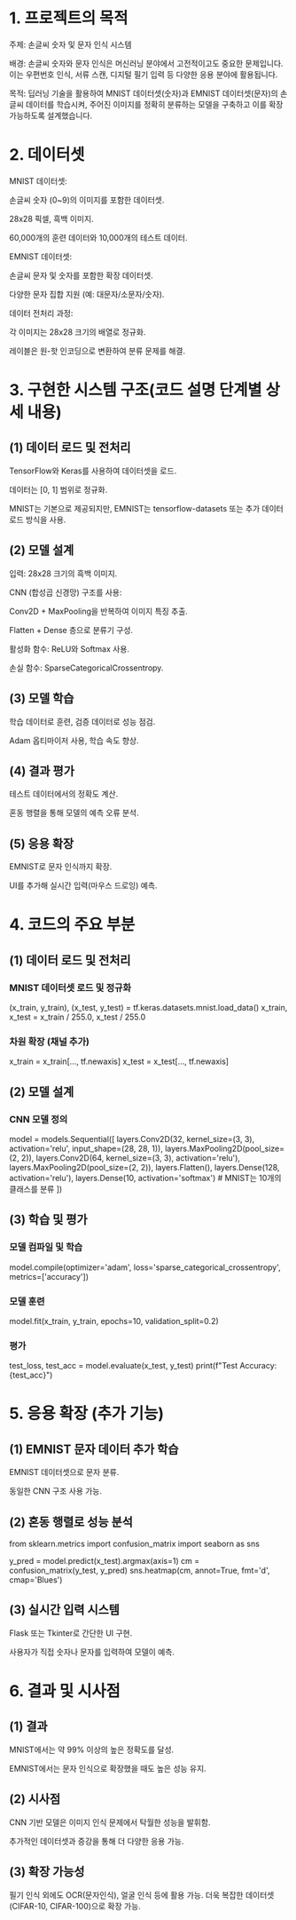 # 1. 프로젝트의 목적

주제: 손글씨 숫자 및 문자 인식 시스템

배경: 손글씨 숫자와 문자 인식은 머신러닝 분야에서 고전적이고도 중요한 문제입니다. 이는 우편번호 인식, 서류 스캔, 디지털 필기 입력 등 다양한 응용 분야에 활용됩니다.

목적: 딥러닝 기술을 활용하여 MNIST 데이터셋(숫자)과 EMNIST 데이터셋(문자)의 손글씨 데이터를 학습시켜, 주어진 이미지를 정확히 분류하는 모델을 구축하고 이를 확장 가능하도록 설계했습니다.

# 2. 데이터셋
 
MNIST 데이터셋: 

  손글씨 숫자 (0~9)의 이미지를 포함한 데이터셋. 

  28x28 픽셀, 흑백 이미지. 

  60,000개의 훈련 데이터와 10,000개의 테스트 데이터.

EMNIST 데이터셋: 

  손글씨 문자 및 숫자를 포함한 확장 데이터셋.
  
  다양한 문자 집합 지원 (예: 대문자/소문자/숫자).

데이터 전처리 과정: 

  각 이미지는 28x28 크기의 배열로 정규화.
  
  레이블은 원-핫 인코딩으로 변환하여 분류 문제를 해결.

# 3. 구현한 시스템 구조(코드 설명 단계별 상세 내용)

## (1) 데이터 로드 및 전처리

  TensorFlow와 Keras를 사용하여 데이터셋을 로드.
  
  데이터는 [0, 1] 범위로 정규화.
  
  MNIST는 기본으로 제공되지만, EMNIST는 tensorflow-datasets 또는 추가 데이터 로드 방식을 사용.

## (2) 모델 설계

  입력: 28x28 크기의 흑백 이미지.
  
  CNN (합성곱 신경망) 구조를 사용:
  
   Conv2D + MaxPooling을 반복하여 이미지 특징 추출.
   
   Flatten + Dense 층으로 분류기 구성.
  
  활성화 함수: ReLU와 Softmax 사용.
  
  손실 함수: SparseCategoricalCrossentropy.

## (3) 모델 학습

  학습 데이터로 훈련, 검증 데이터로 성능 점검.
  
  Adam 옵티마이저 사용, 학습 속도 향상.

## (4) 결과 평가

  테스트 데이터에서의 정확도 계산.
  
  혼동 행렬을 통해 모델의 예측 오류 분석.

## (5) 응용 확장

  EMNIST로 문자 인식까지 확장.
  
  UI를 추가해 실시간 입력(마우스 드로잉) 예측.

# 4. 코드의 주요 부분

## (1) 데이터 로드 및 전처리

### MNIST 데이터셋 로드 및 정규화
(x_train, y_train), (x_test, y_test) = tf.keras.datasets.mnist.load_data()
x_train, x_test = x_train / 255.0, x_test / 255.0

### 차원 확장 (채널 추가)
x_train = x_train[..., tf.newaxis]
x_test = x_test[..., tf.newaxis]

## (2) 모델 설계

### CNN 모델 정의
model = models.Sequential([
    layers.Conv2D(32, kernel_size=(3, 3), activation='relu', input_shape=(28, 28, 1)),
    layers.MaxPooling2D(pool_size=(2, 2)),
    layers.Conv2D(64, kernel_size=(3, 3), activation='relu'),
    layers.MaxPooling2D(pool_size=(2, 2)),
    layers.Flatten(),
    layers.Dense(128, activation='relu'),
    layers.Dense(10, activation='softmax')  # MNIST는 10개의 클래스를 분류
])

## (3) 학습 및 평가

### 모델 컴파일 및 학습
model.compile(optimizer='adam',
              loss='sparse_categorical_crossentropy',
              metrics=['accuracy'])

### 모델 훈련
model.fit(x_train, y_train, epochs=10, validation_split=0.2)

### 평가
test_loss, test_acc = model.evaluate(x_test, y_test)
print(f"Test Accuracy: {test_acc}")

# 5. 응용 확장 (추가 기능)

## (1) EMNIST 문자 데이터 추가 학습

  EMNIST 데이터셋으로 문자 분류.
  
  동일한 CNN 구조 사용 가능.

## (2) 혼동 행렬로 성능 분석

from sklearn.metrics import confusion_matrix
import seaborn as sns

y_pred = model.predict(x_test).argmax(axis=1)
cm = confusion_matrix(y_test, y_pred)
sns.heatmap(cm, annot=True, fmt='d', cmap='Blues')

## (3) 실시간 입력 시스템

  Flask 또는 Tkinter로 간단한 UI 구현.
  
  사용자가 직접 숫자나 문자를 입력하여 모델이 예측.

# 6. 결과 및 시사점

## (1) 결과

  MNIST에서는 약 99% 이상의 높은 정확도를 달성.
  
  EMNIST에서는 문자 인식으로 확장했을 때도 높은 성능 유지.

## (2) 시사점

  CNN 기반 모델은 이미지 인식 문제에서 탁월한 성능을 발휘함.
  
  추가적인 데이터셋과 증강을 통해 더 다양한 응용 가능.

## (3) 확장 가능성

  필기 인식 외에도 OCR(문자인식), 얼굴 인식 등에 활용 가능.
  더욱 복잡한 데이터셋(CIFAR-10, CIFAR-100)으로 확장 가능.
